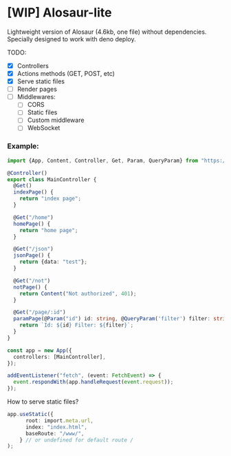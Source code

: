 # [WIP] Alosaur-lite

Lightweight version of Alosaur (4.6kb, one file) without dependencies. Specially designed to work with deno deploy.

TODO:

- [x] Controllers
- [x] Actions methods (GET, POST, etc)
- [x] Serve static files
- [ ] Render pages
- [ ] Middlewares:
  - [ ] CORS
  - [ ] Static files
  - [ ] Custom middleware
  - [ ] WebSocket
  
### Example:

```ts
import {App, Content, Controller, Get, Param, QueryParam} from "https://raw.githubusercontent.com/alosaur/alosaur-lite/master/dist/mod.js";

@Controller()
export class MainController {
  @Get()
  indexPage() {
    return "index page";
  }

  @Get("/home")
  homePage() {
    return "home page";
  }

  @Get("/json")
  jsonPage() {
    return {data: "test"};
  }

  @Get("/not")
  notPage() {
    return Content("Not authorized", 401);
  }

  @Get("/page/:id")
  paramPage(@Param("id") id: string, @QueryParam('filter') filter: string) {
    return `Id: ${id} Filter: ${filter}`;
  }
}

const app = new App({
  controllers: [MainController],
});

addEventListener("fetch", (event: FetchEvent) => {
  event.respondWith(app.handleRequest(event.request));
});


```



How to serve static files? 

```ts
app.useStatic({
      root: import.meta.url,
      index: "index.html",
      baseRoute: "/www/",
    } // or undefined for default route /
);
```

